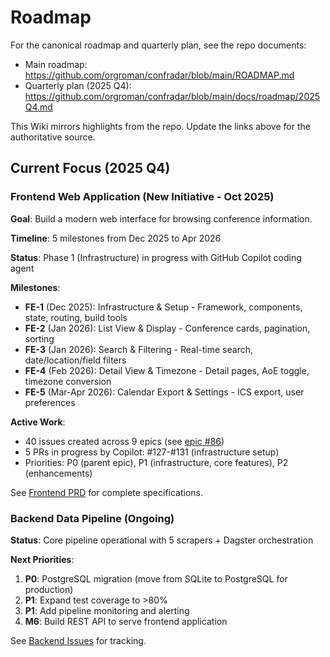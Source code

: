 # Roadmap

For the canonical roadmap and quarterly plan, see the repo documents:

- Main roadmap: https://github.com/orgroman/confradar/blob/main/ROADMAP.md
- Quarterly plan (2025 Q4): https://github.com/orgroman/confradar/blob/main/docs/roadmap/2025Q4.md

This Wiki mirrors highlights from the repo. Update the links above for the authoritative source.

## Current Focus (2025 Q4)

### Frontend Web Application (New Initiative - Oct 2025)

**Goal**: Build a modern web interface for browsing conference information.

**Timeline**: 5 milestones from Dec 2025 to Apr 2026

**Status**: Phase 1 (Infrastructure) in progress with GitHub Copilot coding agent

**Milestones**:
- **FE-1** (Dec 2025): Infrastructure & Setup - Framework, components, state, routing, build tools
- **FE-2** (Jan 2026): List View & Display - Conference cards, pagination, sorting
- **FE-3** (Jan 2026): Search & Filtering - Real-time search, date/location/field filters
- **FE-4** (Feb 2026): Detail View & Timezone - Detail pages, AoE toggle, timezone conversion
- **FE-5** (Mar-Apr 2026): Calendar Export & Settings - ICS export, user preferences

**Active Work**:
- 40 issues created across 9 epics (see [epic #86](https://github.com/orgroman/confradar/issues/86))
- 5 PRs in progress by Copilot: #127-#131 (infrastructure setup)
- Priorities: P0 (parent epic), P1 (infrastructure, core features), P2 (enhancements)

See [Frontend PRD](../confradar_web_prd.md) for complete specifications.

### Backend Data Pipeline (Ongoing)

**Status**: Core pipeline operational with 5 scrapers + Dagster orchestration

**Next Priorities**:
1. **P0**: PostgreSQL migration (move from SQLite to PostgreSQL for production)
2. **P1**: Expand test coverage to >80%
3. **P1**: Add pipeline monitoring and alerting
4. **M6**: Build REST API to serve frontend application

See [Backend Issues](https://github.com/orgroman/confradar/issues) for tracking.
